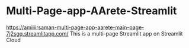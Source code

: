 # Multi-Page-app-AArete-Streamlit
https://amiiiirsaman-multi-page-app-aarete-main-page-7j2sgq.streamlitapp.com/
This is a multi-page Streamlit app on Streamlit Cloud
